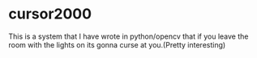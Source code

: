 # cursor2000
This is a system that I have wrote in python/opencv that if you leave the room with the lights on its gonna curse at you.(Pretty interesting)
